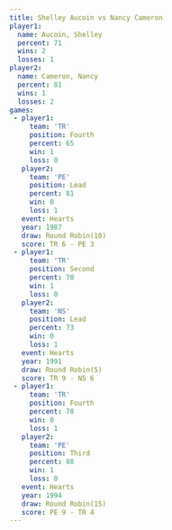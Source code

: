 ```yaml
---
title: Shelley Aucoin vs Nancy Cameron
player1:               
  name: Aucoin, Shelley
  percent: 71          
  wins: 2              
  losses: 1            
player2:               
  name: Cameron, Nancy 
  percent: 81          
  wins: 1              
  losses: 2            
games:
 - player1:          
     team: 'TR'      
     position: Fourth
     percent: 65     
     win: 1          
     loss: 0         
   player2:        
     team: 'PE'    
     position: Lead
     percent: 81   
     win: 0        
     loss: 1       
   event: Hearts        
   year: 1987           
   draw: Round Robin(10)
   score: TR 6 - PE 3   
 - player1:          
     team: 'TR'      
     position: Second
     percent: 70     
     win: 1          
     loss: 0         
   player2:        
     team: 'NS'    
     position: Lead
     percent: 73   
     win: 0        
     loss: 1       
   event: Hearts       
   year: 1991          
   draw: Round Robin(5)
   score: TR 9 - NS 6  
 - player1:          
     team: 'TR'      
     position: Fourth
     percent: 78     
     win: 0          
     loss: 1         
   player2:         
     team: 'PE'     
     position: Third
     percent: 88    
     win: 1         
     loss: 0        
   event: Hearts        
   year: 1994           
   draw: Round Robin(15)
   score: PE 9 - TR 4   
---
```

